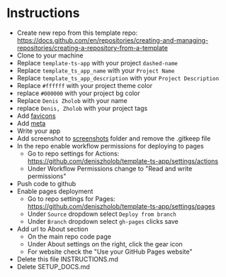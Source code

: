 # Instructions

- Create new repo from this template repo: https://docs.github.com/en/repositories/creating-and-managing-repositories/creating-a-repository-from-a-template
- Clone to your machine
- Replace `template-ts-app` with your project `dashed-name`
- Replace `template_ts_app_name` with your `Project Name`
- Replace `template_ts_app_description` with your `Project Description`
- Replace `#ffffff` with your project theme color
- replace `#000000` with your project bg color
- Replace `Denis Zholob` with your name
- replace `Denis, Zholob` with your project tags
- Add [favicons](./src/icons/)
- Add [meta](./src/meta/)
- Write your app
- Add screenshot to [screenshots](./screenshots) folder and remove the .gitkeep file
- In the repo enable workflow permissions for deploying to pages
  - Go to repo settings for Actions: https://github.com/deniszholob/template-ts-app/settings/actions
  - Under Workflow Permissions change to "Read and write permissions"
- Push code to github
- Enable pages deployment
  - Go to repo settings for Pages: https://github.com/deniszholob/template-ts-app/settings/pages
  - Under `Source` dropdown select `Deploy from branch`
  - Under `Branch` dropdown select `gh-pages` clicks save
- Add url to About section
  - On the main repo code page
  - Under About settings on the right, click the gear icon
  - For website check the "Use your GitHub Pages website"
- Delete this file INSTRUCTIONS.md
- Delete SETUP_DOCS.md
